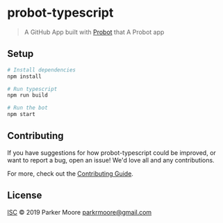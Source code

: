 # probot-typescript

> A GitHub App built with [Probot](https://github.com/probot/probot) that A Probot app

## Setup

```sh
# Install dependencies
npm install

# Run typescript
npm run build

# Run the bot
npm start
```

## Contributing

If you have suggestions for how probot-typescript could be improved, or want to report a bug, open an issue! We'd love all and any contributions.

For more, check out the [Contributing Guide](CONTRIBUTING.md).

## License

[ISC](LICENSE) © 2019 Parker Moore <parkrmoore@gmail.com>
